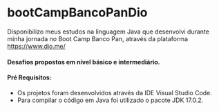 # bootCampBancoPanDio

Disponibilizo meus estudos na linguagem Java que desenvolvi durante minha jornada no Boot Camp Banco Pan, através da plataforma <https://www.dio.me/>

#### Desafios propostos em nível básico e intermediário.

#### Pré Requisitos:

- Os projetos foram desenvolvidos através da IDE Visual Studio Code.
- Para compilar o código em Java foi utilizado o pacote JDK 17.0.2.
